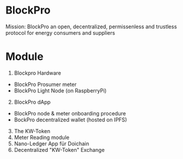 # BlockPro
Mission: BlockPro an open, decentralized, permissenless and trustless protocol for energy consumers and suppliers

# Module
1. Blockpro Hardware
  - BlockPro Prosumer meter
  - BlockPro Light Node (on RaspberryPi)
2. BlockPro dApp 
  - BlockPro node & meter onboarding procedure
  - BockPro decentralized wallet (hosted on IPFS)
3. The KW-Token 
4. Meter Reading module
5. Nano-Ledger App für Doichain
6. Decentralized "KW-Token" Exchange
